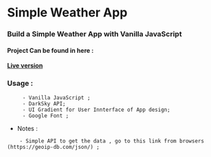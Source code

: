 # Simple Weather App
### Build a Simple Weather App with Vanilla JavaScript

#### Project Can be found in here :
 **[Live version](https://rawcdn.githack.com/codershona/simple-weather-app/e218b9053f096a93ed6e4229f0126345171e388b/index.html)**

### Usage :
```
     - Vanilla JavaScript ;
     - DarkSky API;
     - UI Gradient for User Innterface of App design;
     - Google Font ;
```

* Notes :
```
    - Simple API to get the data , go to this link from browsers (https://geoip-db.com/json/) ;
```

